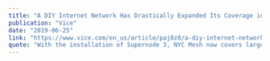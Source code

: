 ```yaml
---
title: "A DIY Internet Network Has Drastically Expanded Its Coverage in NYC"
publication: "Vice"
date: "2019-06-25"
link: "https://www.vice.com/en_us/article/paj8z8/a-diy-internet-network-has-drastically-expanded-its-coverage-in-nyc"
quote: "With the installation of Supernode 3, NYC Mesh now covers large swaths of both Manhattan and Brooklyn."
---
```

